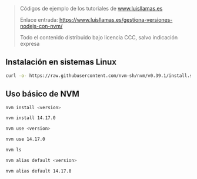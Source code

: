 > Códigos de ejemplo de los tutoriales de www.luisllamas.es
>
> Enlace entrada: https://www.luisllamas.es/gestiona-versiones-nodejs-con-nvm/
>
> Todo el contenido distribuido bajo licencia CCC, salvo indicación expresa

## Instalación en sistemas Linux
```bash
curl -o- https://raw.githubusercontent.com/nvm-sh/nvm/v0.39.1/install.sh | bash
```


## Uso básico de NVM
```bash
nvm install <version>
```

```bash
nvm install 14.17.0
```

```bash
nvm use <version>
```

```bash
nvm use 14.17.0
```

```bash
nvm ls
```

```bash
nvm alias default <version>
```

```bash
nvm alias default 14.17.0
```


